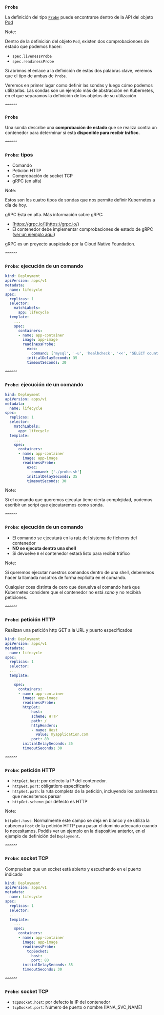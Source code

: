 ### `Probe`

La definición del tipo 
[`Probe`](https://kubernetes.io/docs/reference/kubernetes-api/workload-resources/pod-v1/#Probe)<!-- .element: target="_blank "-->
puede encontrarse dentro de la API del objeto
[Pod](https://kubernetes.io/docs/reference/kubernetes-api/workload-resources/pod-v1/#lifecycle-1)<!-- .element: target="_blank "-->

Note:

Dentro de la definición del objeto `Pod`, existen dos comprobacionoes de estado
que podemos hacer:

* `spec.livenessProbe`
* `spec.readinessProbe`

Si abrimos el enlace a la definición de estas dos palabras clave, veremos que
el tipo de ambas de `Probe`.

Veremos en primer lugar como definir las sondas y luego cómo podemos utilizarlas.
Las sondas son un ejemplo más de abstracción en Kubernetes, en el que
separamos la definición de los objetos de su utilización.

^^^^^^

### `Probe`

Una sonda describe una **comprobación de estado** que se realiza contra un contenedor
para determinar si está **disponible para recibir tráfico**.

^^^^^^

### `Probe`: tipos

* Comando
* Petición HTTP
* Comprobación de socket TCP
* gRPC (en alfa)


Note:

Estos son los cuatro tipos de sondas que nos permite definir Kubernetes a día de hoy.

gRPC Está en alfa. Más información sobre gRPC:
* [https://grpc.io/](https://grpc.io/)
* El contenedor debe implementar comprobaciones de estado de gRPC ([ver un ejemplo
  aquí](https://grpc.github.io/grpc/core/md_doc_health-checking.html))

gRPC es un proyecto auspiciado por la Cloud Native Foundation.

^^^^^^

### `Probe`: ejecución de un comando

```yaml [16-20]
kind: Deployment
apiVersion: apps/v1
metadata:
  name: lifecycle
spec:
  replicas: 1
  selector:
    matchLabels:
      app: lifecycle
  template:
    ...
    spec:
      containers:
      - name: app-container
        image: app-image
        readinessProbe:
          exec:
            command: ['mysql', '-u', 'healhcheck', '<<', 'SELECT count(*) FROM table', ...]
          initialDelaySeconds: 35
          timeoutSeconds: 30
```

^^^^^^

### `Probe`: ejecución de un comando

```yaml [16-20]
kind: Deployment
apiVersion: apps/v1
metadata:
  name: lifecycle
spec:
  replicas: 1
  selector:
    matchLabels:
      app: lifecycle
  template:
    ...
    spec:
      containers:
      - name: app-container
        image: app-image
        readinessProbe:
          exec:
            command: ['./probe.sh']
          initialDelaySeconds: 35
          timeoutSeconds: 30
```


Note:

Si el comando que queremos ejecutar tiene cierta complejidad, podemos escribir un
script que ejecutaremos como sonda.


^^^^^^

### `Probe`: ejecución de un comando

* El comando se ejecutará en la raiz del sistema de ficheros del contenedor
* **NO se ejecuta dentro una shell**
* Si devuelve `0` el contenedor estará listo para recibir tráfico

Note:

Si queremos ejecutar nuestros comandos dentro de una shell, deberemos hacer la llamada
nosotros de forma explícita en el comando.

Cualquier cosa distinta de cero que devuelva el comando hará que Kubernetes 
considere que el contenedor no está _sano_ y no recibirá peticiones.

^^^^^^

### `Probe`: petición HTTP

Realizan una petición http GET a la URL y puerto especificados

```yaml [16-23]
kind: Deployment
apiVersion: apps/v1
metadata:
  name: lifecycle
spec:
  replicas: 1
  selector:
  ...
  template:
    ...
    spec:
      containers:
      - name: app-container
        image: app-image
        readinessProbe:
        httpGet:
            host:
            scheme: HTTP
            path: /
            httpHeaders:
            - name: Host
              value: myapplication.com
            port: 80
        initialDelaySeconds: 35
        timeoutSeconds: 30
```

^^^^^^

### `Probe`: petición HTTP

* `httpGet.host`: por defecto la IP del contenedor. 
* `httpGet.port`: obligatioro especificarlo
* `httpGet.path`: la ruta completa de la petición, incluyendo los parámetros que
  necesitemos parsar
* `httpGet.scheme`: por defecto es HTTP

Note:


`httpGet.host`: Normalmente este campo se deja en blanco y se utiliza la 
cabecera `Host` de la petición HTTP para pasar el dominio adecuado cuando lo necesitamos.
Podéis ver un ejemplo en la diapositiva anterior, en el ejemplo de definición del `Deployment`.

^^^^^^

### `Probe`: socket TCP

Comprueban que un socket está abierto y escuchando en el puerto indicado

```yaml [16-23]
kind: Deployment
apiVersion: apps/v1
metadata:
  name: lifecycle
spec:
  replicas: 1
  selector:
  ...
  template:
    ...
    spec:
      containers:
      - name: app-container
        image: app-image
        readinessProbe:
          tcpSocket:
            host:
            port: 80
        initialDelaySeconds: 35
        timeoutSeconds: 30
```

^^^^^^

### `Probe`: socket TCP

* `tcpDocket.host`: por defecto la IP del contenedor
* `tcpDocket.port`: Número de puerto o nombre (IANA_SVC_NAME)
